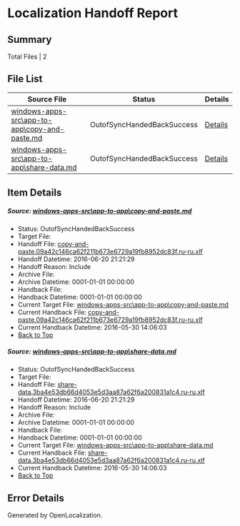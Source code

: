 # <a name='report-top'></a> Localization Handoff Report

## Summary
 Total Files | 2

## File List
 Source File | Status | Details 
 ----------- | ------ | ------- 
 [windows-apps-src\app-to-app\copy-and-paste.md](https://github.com/Microsoft/windows-apps/blob/9a8fd6d34c4b89dae1ec4be2db69498b5d458b5a/windows-apps-src/app-to-app/copy-and-paste.md) | OutofSyncHandedBackSuccess | [Details](#3e3ba8811f4fac283164143aad88913aaabbee49131)
 [windows-apps-src\app-to-app\share-data.md](https://github.com/Microsoft/windows-apps/blob/9a8fd6d34c4b89dae1ec4be2db69498b5d458b5a/windows-apps-src/app-to-app/share-data.md) | OutofSyncHandedBackSuccess | [Details](#a91f0eb8b62a860809f8ffb63278be1eff31a2f3135)

## Item Details
##### <a name='3e3ba8811f4fac283164143aad88913aaabbee49131'></a> Source: [windows-apps-src\app-to-app\copy-and-paste.md](https://github.com/Microsoft/windows-apps/blob/9a8fd6d34c4b89dae1ec4be2db69498b5d458b5a/windows-apps-src/app-to-app/copy-and-paste.md)
* Status: OutofSyncHandedBackSuccess
* Target File: 
* Handoff File: [copy-and-paste.09a42c146ca62f211b673e6729a19fb8952dc83f.ru-ru.xlf](https://github.com/Microsoft/WDG.handoff/blob/99895db9992529645f2943f0f67645c620bca65b/ol-handoff/Microsoft/windows-apps.ru-ru/master/copy-and-paste.09a42c146ca62f211b673e6729a19fb8952dc83f.ru-ru.xlf)
* Handoff Datetime: 2016-06-20 21:21:29
* Handoff Reason: Include
* Archive File: 
* Archive Datetime: 0001-01-01 00:00:00
* Handback File: 
* Handback Datetime: 0001-01-01 00:00:00
* Current Target File: [windows-apps-src\app-to-app\copy-and-paste.md](https://github.com/Microsoft/windows-apps.ru-ru/blob/e7872f786e987c46c3fca5f20ec42607f78920f2/windows-apps-src/app-to-app/copy-and-paste.md)
* Current Handback File: [copy-and-paste.09a42c146ca62f211b673e6729a19fb8952dc83f.ru-ru.xlf](https://github.com/Microsoft/WDG.handback/blob/0faf9b4ce6b19170fe83f60d030e1eaf7d92ea97/ol-handback/Microsoft/windows-apps.ru-ru/master/copy-and-paste.09a42c146ca62f211b673e6729a19fb8952dc83f.ru-ru.xlf)
* Current Handback Datetime: 2016-05-30 14:06:03
* [Back to Top](#report-top)

##### <a name='a91f0eb8b62a860809f8ffb63278be1eff31a2f3135'></a> Source: [windows-apps-src\app-to-app\share-data.md](https://github.com/Microsoft/windows-apps/blob/9a8fd6d34c4b89dae1ec4be2db69498b5d458b5a/windows-apps-src/app-to-app/share-data.md)
* Status: OutofSyncHandedBackSuccess
* Target File: 
* Handoff File: [share-data.3ba4e53db66d4053e5d3aa87a62f6a200831a1c4.ru-ru.xlf](https://github.com/Microsoft/WDG.handoff/blob/99895db9992529645f2943f0f67645c620bca65b/ol-handoff/Microsoft/windows-apps.ru-ru/master/share-data.3ba4e53db66d4053e5d3aa87a62f6a200831a1c4.ru-ru.xlf)
* Handoff Datetime: 2016-06-20 21:21:29
* Handoff Reason: Include
* Archive File: 
* Archive Datetime: 0001-01-01 00:00:00
* Handback File: 
* Handback Datetime: 0001-01-01 00:00:00
* Current Target File: [windows-apps-src\app-to-app\share-data.md](https://github.com/Microsoft/windows-apps.ru-ru/blob/e7872f786e987c46c3fca5f20ec42607f78920f2/windows-apps-src/app-to-app/share-data.md)
* Current Handback File: [share-data.3ba4e53db66d4053e5d3aa87a62f6a200831a1c4.ru-ru.xlf](https://github.com/Microsoft/WDG.handback/blob/0faf9b4ce6b19170fe83f60d030e1eaf7d92ea97/ol-handback/Microsoft/windows-apps.ru-ru/master/share-data.3ba4e53db66d4053e5d3aa87a62f6a200831a1c4.ru-ru.xlf)
* Current Handback Datetime: 2016-05-30 14:06:03
* [Back to Top](#report-top)


## Error Details

Generated by OpenLocalization.
